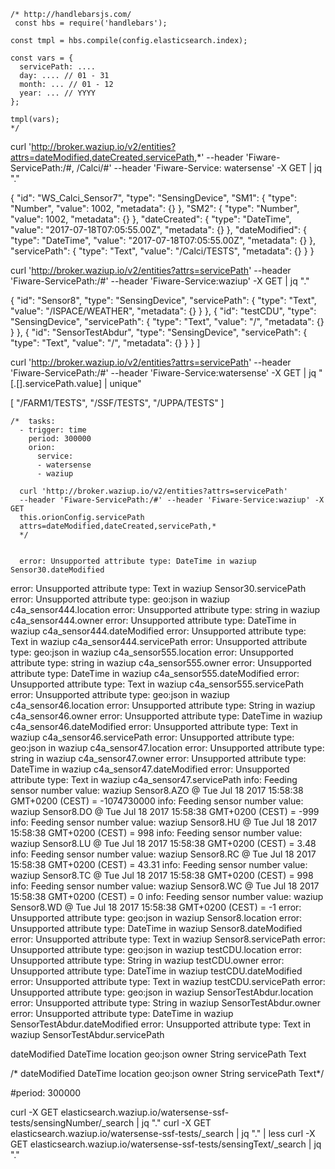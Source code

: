     /* http://handlebarsjs.com/
     const hbs = require('handlebars');
    
    const tmpl = hbs.compile(config.elasticsearch.index);
    
    const vars = {
      servicePath: ....
      day: .... // 01 - 31
      month: ... // 01 - 12
      year: ... // YYYY
    };
    
    tmpl(vars);
    */
    
curl 'http://broker.waziup.io/v2/entities?attrs=dateModified,dateCreated,servicePath,*' --header 'Fiware-ServicePath:/#, /Calci/#' --header 'Fiware-Service: watersense' -X GET | jq "."


  {
    "id": "WS_Calci_Sensor7",
    "type": "SensingDevice",
    "SM1": {
      "type": "Number",
      "value": 1002,
      "metadata": {}
    },
    "SM2": {
      "type": "Number",
      "value": 1002,
      "metadata": {}
    },
    "dateCreated": {
      "type": "DateTime",
      "value": "2017-07-18T07:05:55.00Z",
      "metadata": {}
    },
    "dateModified": {
      "type": "DateTime",
      "value": "2017-07-18T07:05:55.00Z",
      "metadata": {}
    },
    "servicePath": {
      "type": "Text",
      "value": "/Calci/TESTS",
      "metadata": {}
    }
  }

curl 'http://broker.waziup.io/v2/entities?attrs=servicePath' --header 'Fiware-ServicePath:/#' --header 'Fiware-Service:waziup' -X GET | jq "."

  {
    "id": "Sensor8",
    "type": "SensingDevice",
    "servicePath": {
      "type": "Text",
      "value": "/ISPACE/WEATHER",
      "metadata": {}
    }
  },
  {
    "id": "testCDU",
    "type": "SensingDevice",
    "servicePath": {
      "type": "Text",
      "value": "/",
      "metadata": {}
    }
  },
  {
    "id": "SensorTestAbdur",
    "type": "SensingDevice",
    "servicePath": {
      "type": "Text",
      "value": "/",
      "metadata": {}
    }
  }
]


curl 'http://broker.waziup.io/v2/entities?attrs=servicePath' --header 'Fiware-ServicePath:/#' --header 'Fiware-Service:watersense' -X GET | jq "[.[].servicePath.value] | unique"

[
  "/FARM1/TESTS",
  "/SSF/TESTS",
  "/UPPA/TESTS"
]



    /*  tasks:
      - trigger: time
        period: 300000
        orion:
          service: 
          - watersense
          - waziup
  
      curl 'http://broker.waziup.io/v2/entities?attrs=servicePath' 
      --header 'Fiware-ServicePath:/#' --header 'Fiware-Service:waziup' -X GET
      this.orionConfig.servicePath
      attrs=dateModified,dateCreated,servicePath,*
      */


      error: Unsupported attribute type: DateTime in waziup Sensor30.dateModified
error: Unsupported attribute type: Text in waziup Sensor30.servicePath
error: Unsupported attribute type: geo:json in waziup c4a_sensor444.location
error: Unsupported attribute type: string in waziup c4a_sensor444.owner
error: Unsupported attribute type: DateTime in waziup c4a_sensor444.dateModified
error: Unsupported attribute type: Text in waziup c4a_sensor444.servicePath
error: Unsupported attribute type: geo:json in waziup c4a_sensor555.location
error: Unsupported attribute type: string in waziup c4a_sensor555.owner
error: Unsupported attribute type: DateTime in waziup c4a_sensor555.dateModified
error: Unsupported attribute type: Text in waziup c4a_sensor555.servicePath
error: Unsupported attribute type: geo:json in waziup c4a_sensor46.location
error: Unsupported attribute type: String in waziup c4a_sensor46.owner
error: Unsupported attribute type: DateTime in waziup c4a_sensor46.dateModified
error: Unsupported attribute type: Text in waziup c4a_sensor46.servicePath
error: Unsupported attribute type: geo:json in waziup c4a_sensor47.location
error: Unsupported attribute type: string in waziup c4a_sensor47.owner
error: Unsupported attribute type: DateTime in waziup c4a_sensor47.dateModified
error: Unsupported attribute type: Text in waziup c4a_sensor47.servicePath
info: Feeding sensor number value: waziup Sensor8.AZO @ Tue Jul 18 2017 15:58:38 GMT+0200 (CEST) = -1074730000
info: Feeding sensor number value: waziup Sensor8.DO @ Tue Jul 18 2017 15:58:38 GMT+0200 (CEST) = -999
info: Feeding sensor number value: waziup Sensor8.HU @ Tue Jul 18 2017 15:58:38 GMT+0200 (CEST) = 998
info: Feeding sensor number value: waziup Sensor8.LU @ Tue Jul 18 2017 15:58:38 GMT+0200 (CEST) = 3.48
info: Feeding sensor number value: waziup Sensor8.RC @ Tue Jul 18 2017 15:58:38 GMT+0200 (CEST) = 43.31
info: Feeding sensor number value: waziup Sensor8.TC @ Tue Jul 18 2017 15:58:38 GMT+0200 (CEST) = 998
info: Feeding sensor number value: waziup Sensor8.WC @ Tue Jul 18 2017 15:58:38 GMT+0200 (CEST) = 0
info: Feeding sensor number value: waziup Sensor8.WD @ Tue Jul 18 2017 15:58:38 GMT+0200 (CEST) = -1
error: Unsupported attribute type: geo:json in waziup Sensor8.location
error: Unsupported attribute type: DateTime in waziup Sensor8.dateModified
error: Unsupported attribute type: Text in waziup Sensor8.servicePath
error: Unsupported attribute type: geo:json in waziup testCDU.location
error: Unsupported attribute type: String in waziup testCDU.owner
error: Unsupported attribute type: DateTime in waziup testCDU.dateModified
error: Unsupported attribute type: Text in waziup testCDU.servicePath
error: Unsupported attribute type: geo:json in waziup SensorTestAbdur.location
error: Unsupported attribute type: String in waziup SensorTestAbdur.owner
error: Unsupported attribute type: DateTime in waziup SensorTestAbdur.dateModified
error: Unsupported attribute type: Text in waziup SensorTestAbdur.servicePath


dateModified DateTime
location geo:json
owner String
servicePath Text

                
/*
dateModified DateTime
location geo:json
owner String
servicePath Text*/

#period: 300000

curl -X GET elasticsearch.waziup.io/watersense-ssf-tests/sensingNumber/_search | jq "."
curl -X GET elasticsearch.waziup.io/watersense-ssf-tests/_search | jq "." | less
curl -X GET elasticsearch.waziup.io/watersense-ssf-tests/sensingText/_search | jq "."

